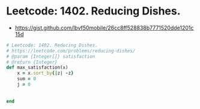 # Leetcode: 1402. Reducing Dishes.

- https://gist.github.com/lbvf50mobile/26cc8ff528838b7771520dde1201c15d

```Ruby
# Leetcode: 1402. Reducing Dishes.
# https://leetcode.com/problems/reducing-dishes/
# @param {Integer[]} satisfaction
# @return {Integer}
def max_satisfaction(x)
    x = x.sort_by{|z| -z}
    sum = 0
    j = 0
    
    
end
```